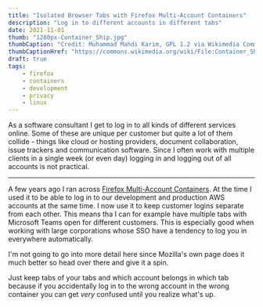 ```yaml
---
title: "Isolated Browser Tabs with Firefox Multi-Account Containers"
description: "Log in to different accounts in different tabs"
date: 2021-11-01
thumb: "1280px-Container_Ship.jpg"
thumbCaption: "Credit: Muhammad Mahdi Karim, GPL 1.2 via Wikimedia Commons"
thumbCaptionHref: "https://commons.wikimedia.org/wiki/File:Container_Ship.jpg"
draft: true
tags: 
    - firefox
    - containers
    - development
    - privacy
    - linux
---
```

As a software consultant I get to log in to all kinds of different services online. Some of these are unique per
customer but quite a lot of them collide - things like cloud or hosting providers, document collaboration, issue
trackers and communication software. Since I often work with multiple clients in a single week (or even day) logging in
and logging out of all accounts is not practical.

---

A few years ago I ran across [Firefox Multi-Account Containers](https://support.mozilla.org/kb/containers). At the time
I used it to be able to log in to our development and production AWS accounts at the same time. I now use it to keep
customer logins separate from each other. This means tha I can for example have multiple tabs with Microsoft Teams open
for different customers. This is especially good when working with large corporations whose SSO have a tendency to log
you in everywhere automatically.

I'm not going to go into more detail here since Mozilla's own page does it much better so head over there and give it a
spin.

Just keep tabs of your tabs and which account belongs in which tab because if you accidentally log in to the wrong
account in the wrong container you can get _very_ confused until you realize what's up.